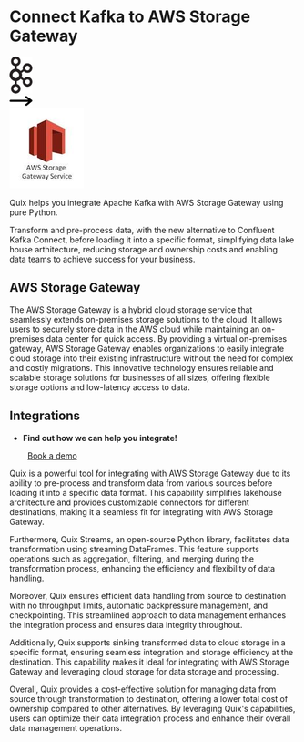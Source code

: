 # Connect Kafka to AWS Storage Gateway

<div class="connect-images cards blog-grid-card" markdown>
<div>
<img src="../images/kafka_logo.png" width="40px" />
</div>
<div>
<img src="../images/arrow.svg" width="40px" />
</div>
<div>
<img src="./images/aws-storage-gateway_1.jpg" />
</div>
</div>

Quix helps you integrate Apache Kafka with AWS Storage Gateway using pure Python.

Transform and pre-process data, with the new alternative to Confluent Kafka Connect, before loading it into a specific format, simplifying data lake house arthitecture, reducing storage and ownership costs and enabling data teams to achieve success for your business.

## AWS Storage Gateway

The AWS Storage Gateway is a hybrid cloud storage service that seamlessly extends on-premises storage solutions to the cloud. It allows users to securely store data in the AWS cloud while maintaining an on-premises data center for quick access. By providing a virtual on-premises gateway, AWS Storage Gateway enables organizations to easily integrate cloud storage into their existing infrastructure without the need for complex and costly migrations. This innovative technology ensures reliable and scalable storage solutions for businesses of all sizes, offering flexible storage options and low-latency access to data.

## Integrations

<div class="grid cards" markdown>

- __Find out how we can help you integrate!__

    <a class="md-button md-button--primary" href="https://share.hsforms.com/1iW0TmZzKQMChk0lxd_tGiw4yjw2?__hstc=175542013.2303933fbd746c0ac86d9ccbe9bc9100.1728383268831.1729603416735.1729620918855.31&__hssc=175542013.1.1729620918855&__hsfp=2132701734" target="_blank" style="margin:.5rem;">Book a demo</a>

</div>


Quix is a powerful tool for integrating with AWS Storage Gateway due to its ability to pre-process and transform data from various sources before loading it into a specific data format. This capability simplifies lakehouse architecture and provides customizable connectors for different destinations, making it a seamless fit for integrating with AWS Storage Gateway.

Furthermore, Quix Streams, an open-source Python library, facilitates data transformation using streaming DataFrames. This feature supports operations such as aggregation, filtering, and merging during the transformation process, enhancing the efficiency and flexibility of data handling.

Moreover, Quix ensures efficient data handling from source to destination with no throughput limits, automatic backpressure management, and checkpointing. This streamlined approach to data management enhances the integration process and ensures data integrity throughout.

Additionally, Quix supports sinking transformed data to cloud storage in a specific format, ensuring seamless integration and storage efficiency at the destination. This capability makes it ideal for integrating with AWS Storage Gateway and leveraging cloud storage for data storage and processing.

Overall, Quix provides a cost-effective solution for managing data from source through transformation to destination, offering a lower total cost of ownership compared to other alternatives. By leveraging Quix's capabilities, users can optimize their data integration process and enhance their overall data management operations.

